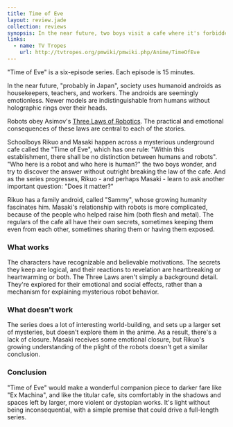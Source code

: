 ```yaml
---
title: Time of Eve
layout: review.jade
collection: reviews
synopsis: In the near future, two boys visit a cafe where it's forbidden to discriminate between humans and androids.
links:
  - name: TV Tropes
    url: http://tvtropes.org/pmwiki/pmwiki.php/Anime/TimeOfEve
---
```


"Time of Eve" is a six-episode series. Each episode is 15 minutes.

In the near future, "probably in Japan", society uses humanoid androids
as housekeepers, teachers, and workers. The androids are seemingly
emotionless. Newer models are indistinguishable from humans without
holographic rings over their heads.

Robots obey Asimov's [Three Laws of Robotics].
The practical and emotional consequences of these laws are central
to each of the stories.

Schoolboys Rikuo and Masaki happen across a mysterious underground
cafe called the "Time of Eve", which has one rule:
"Within this establishment,
there shall be no distinction between humans and robots".
"Who here is a robot and who here is human?" the two boys wonder,
and try to discover the answer without outright breaking the law of the cafe.
And as the series progresses, Rikuo - and perhaps Masaki - learn
to ask another important question:
"Does it matter?"

Rikuo has a family android, called "Sammy", whose growing
humanity fascinates him. Masaki's relationship with robots is more
complicated, because of the people who helped raise him
(both flesh and metal). The regulars of the cafe all have
their own secrets, sometimes keeping them even from each other,
sometimes sharing them or having them exposed.

### What works

The characters have recognizable and believable motivations.
The secrets they keep are logical, and their reactions
to revelation are heartbreaking or heartwarming or both.
The Three Laws aren't simply a background detail. They're explored
for their emotional and social effects, rather than a mechanism
for explaining mysterious robot behavior.

### What doesn't work

The series does a lot of interesting world-building, and sets up
a larger set of mysteries, but doesn't explore them in the anime.
As a result, there's a lack of closure. Masaki receives some
emotional closure, but Rikuo's growing understanding of the plight
of the robots doesn't get a similar conclusion.

### Conclusion

"Time of Eve" would make a wonderful companion piece to darker fare
like "Ex Machina", and like the titular cafe, sits comfortably in
the shadows and spaces left by larger, more violent or dystopian
works. It's light without being inconsequential, with a simple
premise that could drive a full-length series.

[Three Laws of Robotics]: https://en.wikipedia.org/wiki/Three_Laws_of_Robotics
